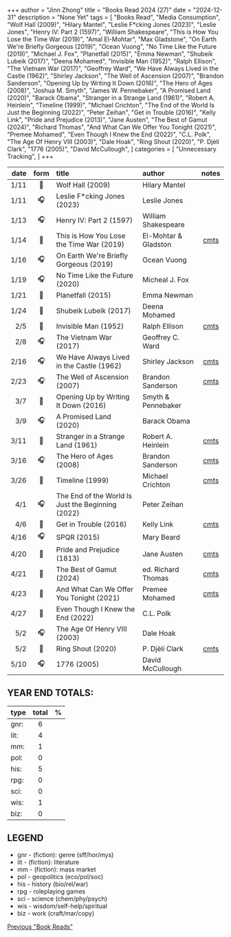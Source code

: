+++ 
author = "Jinn Zhong" 
title = "Books Read 2024 (27)" 
date = "2024-12-31" 
description = "None Yet"
tags = [
    "Books Read",
    "Media Consumption",
    "Wolf Hall (2009)",
    "Hilary Mantel",
    "Leslie F*cking Jones (2023)",
    "Leslie Jones",
    "Henry IV: Part 2 (1597)",
    "William Shakespeare",
    "This is How You Lose the Time War (2019)",
    "Amal El-Mohtar",
    "Max Gladstone",
    "On Earth We're Briefly Gorgeous (2019)",
    "Ocean Vuong",
    "No Time Like the Future (2019)",
    "Michael J. Fox",
    "Planetfall (2015)",
    "Emma Newman",
    "Shubeik Lubeik (2017)",
    "Deena Mohamed",
    "Invisible Man (1952)",
    "Ralph Ellison",
    "The Vietnam War (2017)",
    "Geoffrey Ward",
    "We Have Always Lived in the Castle (1962)",
    "Shirley Jackson",
    "The Well of Ascension (2007)",
    "Brandon Sanderson",
    "Opening Up by Writing It Down (2016)",
    "The Hero of Ages (2008)",
    "Joshua M. Smyth",
    "James W. Pennebaker",
    "A Promised Land (2020)",
    "Barack Obama",
    "Stranger in a Strange Land (1961)",
    "Robert A. Heinlein",
    "Timeline (1999)",
    "Michael Crichton",
    "The End of the World Is Just the Beginning (2022)",
    "Peter Zeihan",
    "Get in Trouble (2016)",
    "Kelly Link",
    "Pride and Prejudice (2013)",
    "Jane Austen",
    "The Best of Gamut (2024)",
    "Richard Thomas",
    "And What Can We Offer You Tonight (2021)",
    "Premee Mohamed",
    "Even Though I Knew the End (2022)",
    "C.L. Polk",
    "The Age Of Henry VIII (2003)",
    "Dale Hoak",
    "Ring Shout (2020)",
    "P. Djèlí Clark",
    "1776 (2005)",
    "David McCullough",
]
categories = [
    "Unnecessary Tracking",
]
+++

| date | form | title | author | notes |
| ---: | :---: | :--- | :--- | :---: |
|1/11| :book: | Wolf Hall (2009) | Hilary Mantel | |
|1/11| :headphones: | Leslie F*cking Jones (2023) | Leslie Jones | |
|1/13| :headphones: | Henry IV: Part 2 (1597) | William Shakespeare | |
|1/14| :book: | This is How You Lose the Time War (2019) | El-Mohtar & Gladston |[cmts](https://journal.jinnzhong.com/commentary-this-is-how-you-lose-the-time-war-2019/)|
|1/16| :headphones: | On Earth We're Briefly Gorgeous (2019) | Ocean Vuong | |
|1/19| :headphones: | No Time Like the Future (2020) | Micheal J.  Fox | |
|1/21| :book: | Planetfall (2015) | Emma Newman | |
|1/24|:book:| Shubeik Lubeik (2017) | Deena Mohamed | |
|2/5|:book:| Invisible Man (1952) | Ralph Ellison |[cmts](https://journal.jinnzhong.com/commentary-invisible-man-1952/)|
|2/8|:headphones:| The Vietnam War (2017) | Geoffrey C. Ward | |
|2/16|:headphones:| We Have Always Lived in the Castle (1962) | Shirley Jackson |[cmts](https://journal.jinnzhong.com/commentary-we-have-always-lived-in-the-castle-1962/)|
|2/23|:headphones:| The Well of Ascension (2007) | Brandon Sanderson |[cmts](https://journal.jinnzhong.com/commentary-the-well-of-ascension-2007/)|
|3/7|:book:| Opening Up by Writing It Down (2016) | Smyth & Pennebaker | |
|3/9|:headphones:| A Promised Land (2020) | Barack Obama | |
|3/11|:book:| Stranger in a Strange Land (1961) | Robert A. Heinlein | [cmts](https://journal.jinnzhong.com/commentary-stranger-in-a-strange-land-1961/) |
|3/16|:headphones:| The Hero of Ages (2008) | Brandon Sanderson | [cmts](https://journal.jinnzhong.com/commentary-the-hero-of-ages-2008/)|
|3/26|:book:| Timeline (1999) | Michael Crichton | [cmts](https://journal.jinnzhong.com/commentary-timeline-1999/) |
|4/1|:headphones:| The End of the World Is Just the Beginning (2022) | Peter Zeihan| |
|4/6|:book:| Get in Trouble (2016) | Kelly Link | [cmts](https://journal.jinnzhong.com/commentary-get-in-trouble-2016/) |
|4/16|:headphones:| SPQR (2015) | Mary Beard | |
|4/20|:book:| Pride and Prejudice (1813) | Jane Austen | [cmts](https://journal.jinnzhong.com/commentary-pride-and-prejudice-1813/) |
|4/21|:book:| The Best of Gamut (2024) | ed. Richard Thomas | [cmts](https://journal.jinnzhong.com/commentary-the-best-of-gamut-2024/) |
|4/23|:book:| And What Can We Offer You Tonight (2021) | Premee Mohamed | [cmts](https://journal.jinnzhong.com/commentary-and-what-can-we-offer-you-tonight-2021/) |
|4/27|:book:| Even Though I Knew the End (2022) | C.L. Polk | |
|5/2|:headphones:| The Age Of Henry VIII (2003) | Dale Hoak | |
|5/2|:book:| Ring Shout (2020) | P. Djèlí Clark | [cmts](https://journal.jinnzhong.com/commentary-ring-shout-2020/) |
|5/10|:headphones:| 1776 (2005) | David McCullough | |


  
## YEAR END TOTALS:
|type|total|%|
|:---|:---:|:---:|
|gnr:| 6 | |
|lit:| 4 | |
|mm:| 1 | |
|pol:| 0 | |
|his:| 5 | |
|rpg:| 0 | |
|sci:| 0 | |
|wis:| 1 | |
|biz:| 0 | |

## LEGEND
* gnr - (fiction): genre (sff/hor/mys)
* lit - (fiction): literature
* mm - (fiction): mass market
* pol - geopolitics (eco/pol/soc)
* his - history (bio/rel/war)
* rpg - roleplaying games
* sci - science (chem/phy/psych)
* wis - wisdom/self-help/spiritual
* biz - work (craft/mar/copy)

[Previous "Book Reads"](https://journal.jinnzhong.com/tags/books-read/)
